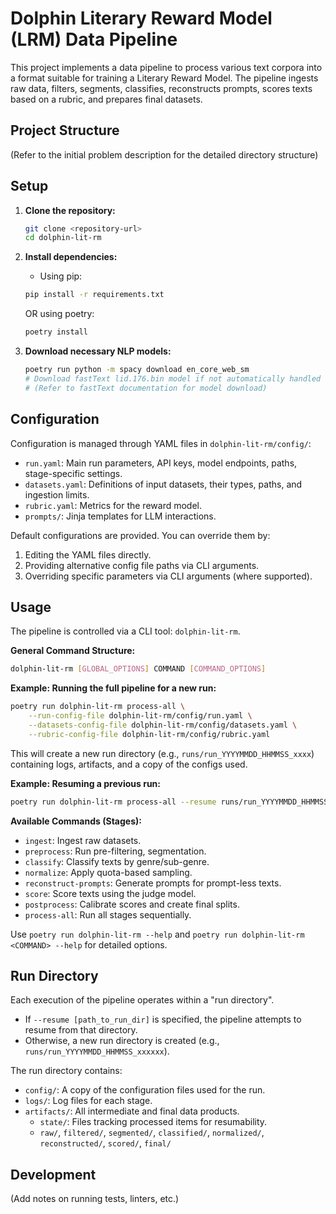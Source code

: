 # Dolphin Literary Reward Model (LRM) Data Pipeline

This project implements a data pipeline to process various text corpora into a format suitable for training a Literary Reward Model. The pipeline ingests raw data, filters, segments, classifies, reconstructs prompts, scores texts based on a rubric, and prepares final datasets.

## Project Structure

(Refer to the initial problem description for the detailed directory structure)

## Setup

1.  **Clone the repository:**
    ```bash
    git clone <repository-url>
    cd dolphin-lit-rm
    ```

2.  **Install dependencies:**
    - Using pip:
    ```bash
    pip install -r requirements.txt
    ```
    OR using poetry:
    ```bash
    poetry install
    ```

3.  **Download necessary NLP models:**
    ```bash
    poetry run python -m spacy download en_core_web_sm
    # Download fastText lid.176.bin model if not automatically handled by the library
    # (Refer to fastText documentation for model download)
    ```

## Configuration

Configuration is managed through YAML files in `dolphin-lit-rm/config/`:

*   `run.yaml`: Main run parameters, API keys, model endpoints, paths, stage-specific settings.
*   `datasets.yaml`: Definitions of input datasets, their types, paths, and ingestion limits.
*   `rubric.yaml`: Metrics for the reward model.
*   `prompts/`: Jinja templates for LLM interactions.

Default configurations are provided. You can override them by:
1.  Editing the YAML files directly.
2.  Providing alternative config file paths via CLI arguments.
3.  Overriding specific parameters via CLI arguments (where supported).

## Usage

The pipeline is controlled via a CLI tool: `dolphin-lit-rm`.

**General Command Structure:**

```bash
dolphin-lit-rm [GLOBAL_OPTIONS] COMMAND [COMMAND_OPTIONS]
```

**Example: Running the full pipeline for a new run:**

```bash
poetry run dolphin-lit-rm process-all \
    --run-config-file dolphin-lit-rm/config/run.yaml \
    --datasets-config-file dolphin-lit-rm/config/datasets.yaml \
    --rubric-config-file dolphin-lit-rm/config/rubric.yaml
```

This will create a new run directory (e.g., `runs/run_YYYYMMDD_HHMMSS_xxxx`) containing logs, artifacts, and a copy of the configs used.

**Example: Resuming a previous run:**

```bash
poetry run dolphin-lit-rm process-all --resume runs/run_YYYYMMDD_HHMMSS_xxxx
```

**Available Commands (Stages):**

*   `ingest`: Ingest raw datasets.
*   `preprocess`: Run pre-filtering, segmentation.
*   `classify`: Classify texts by genre/sub-genre.
*   `normalize`: Apply quota-based sampling.
*   `reconstruct-prompts`: Generate prompts for prompt-less texts.
*   `score`: Score texts using the judge model.
*   `postprocess`: Calibrate scores and create final splits.
*   `process-all`: Run all stages sequentially.

Use `poetry run dolphin-lit-rm --help` and `poetry run dolphin-lit-rm <COMMAND> --help` for detailed options.

## Run Directory

Each execution of the pipeline operates within a "run directory".
*   If `--resume [path_to_run_dir]` is specified, the pipeline attempts to resume from that directory.
*   Otherwise, a new run directory is created (e.g., `runs/run_YYYYMMDD_HHMMSS_xxxxxx`).

The run directory contains:
*   `config/`: A copy of the configuration files used for the run.
*   `logs/`: Log files for each stage.
*   `artifacts/`: All intermediate and final data products.
    *   `state/`: Files tracking processed items for resumability.
    *   `raw/`, `filtered/`, `segmented/`, `classified/`, `normalized/`, `reconstructed/`, `scored/`, `final/`

## Development

(Add notes on running tests, linters, etc.)
